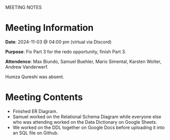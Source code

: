 MEETING NOTES

# Meeting Information

**Date**: 2024-11-03 @ 04:00 pm (virtual via Discord)

**Purpose**: Fix Part 3 for the redo opportunity, finish Part 3.

**Attendence**: Max Biundo, Samuel Buehler, Mario Simental, Karsten Wolter, Andrew Vanderwerf.

Humza Qureshi was absent.

# Meeting Contents

- Finished ER Diagram.
- Samuel worked on the Relational Schema Diagram while everyone else who was attending worked on the Data Dictionary on Google Sheets.
- We worked on the DDL together on Google Docs before uploading it into an SQL file on Github.
